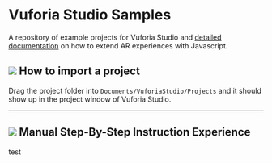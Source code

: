 # Vuforia Studio Samples

A repository of example projects for Vuforia Studio and [detailed documentation](https://github.com/patrickscheper/vuforiastudio/wiki) on how to extend AR experiences with Javascript.

## ![](https://placehold.it/16/5BB73B/ffffff?text=+) How to import a project

Drag the project folder into `Documents/VuforiaStudio/Projects` and it should show up in the project window of Vuforia Studio.

---
## ![](https://placehold.it/16/5BB73B/ffffff?text=+) Manual Step-By-Step Instruction Experience
test
